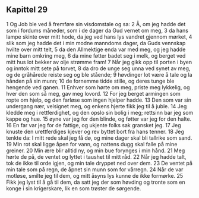 ## Kapittel 29

1 Og Job ble ved å fremføre sin visdomstale og sa:
2 Å, om jeg hadde det som i fordums måneder, som i de dager da Gud vernet om meg,
3 da hans lampe skinte over mitt hode, da jeg ved hans lys vandret gjennom mørket,
4 slik som jeg hadde det i min modne manndoms dager, da Guds vennskap hvilte over mitt telt,
5 da den Allmektige enda var med meg, og jeg hadde mine barn omkring meg,
6 da mine føtter badet seg i melk, og berget ved mitt hus lot bekker av olje strømme fram!
7 Når jeg gikk opp til porten i byen og inntok mitt sete på torvet,
8 da dro de unge seg unna ved synet av meg, og de gråhårede reiste seg og ble stående;
9 høvdinger lot være å tale og la hånden på sin munn;
10 de fornemme tidde stille, og deres tunge ble hengende ved ganen.
11 Enhver som hørte om meg, priste meg lykkelig, og hver den som så meg, gav meg lovord.
12 For jeg berget armingen som ropte om hjelp, og den farløse som ingen hjelper hadde.
13 Den som var sin undergang nær, velsignet meg, og enkens hjerte fikk jeg til å juble.
14 Jeg kledde meg i rettferdighet, og den opslo sin bolig i meg; rettsinn bar jeg som kappe og hue.
15 øyne var jeg for den blinde, og føtter var jeg for den halte.
16 En far var jeg for de fattige, og ukjente folks sak gransket jeg.
17 Jeg knuste den urettferdiges kjever og rev byttet bort fra hans tenner.
18 Jeg tenkte da: I mitt rede skal jeg få dø, og mine dager skal bli tallrike som sand.
19 Min rot skal ligge åpen for vann, og nattens dugg skal falle på mine greiner.
20 Min ære blir alltid ny, og min bue forynges i min hånd.
21 Meg hørte de på, de ventet og lyttet i taushet til mitt råd.
22 Når jeg hadde talt, tok de ikke til orde igjen, og min tale dryppet ned over dem.
23 De ventet på min tale som på regn, de åpnet sin munn som for vårregn.
24 Når de var motløse, smilte jeg til dem, og mitt åsyns lys kunne de ikke formørke.
25 Fikk jeg lyst til å gå til dem, da satt jeg der som høvding og tronte som en konge i sin krigerskare, lik en som trøster de sørgende.
